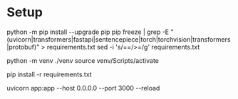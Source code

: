 
# Setup
python -m pip install --upgrade pip
pip freeze | grep -E "(uvicorn|transformers|fastapi|sentencepiece|torch|torchvision|transformers|protobuf)" > requirements.txt
sed -i 's/==/>=/g' requirements.txt


python -m venv ./venv
source venv/Scripts/activate

pip install -r requirements.txt


uvicorn app:app --host 0.0.0.0 --port 3000 --reload
